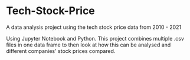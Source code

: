 # Tech-Stock-Price
A data analysis project using the tech stock price data from 2010 - 2021

Using Jupyter Notebook and Python. This project combines multiple .csv files in one data frame to then look at how this can be analysed and different companies' stock prices compared.
